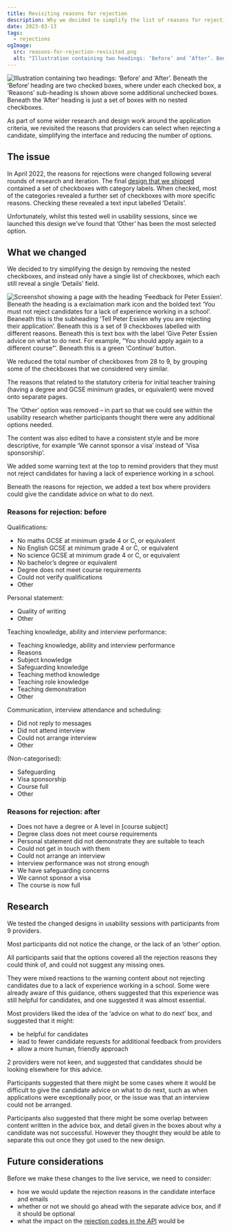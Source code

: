 ```yaml
---
title: Revisiting reasons for rejection
description: Why we decided to simplify the list of reasons for rejecting a candidate, and what the research told us
date: 2023-03-13
tags:
  - rejections
ogImage:
  src: reasons-for-rejection-revisited.png
  alt: "Illustration containing two headings: ‘Before’ and ’After’. Beneath the ‘Before’ heading are two checked boxes, where under each checked box, a ‘Reasons’ sub-heading is shown above some additional unchecked boxes. Beneath the ’After’ heading is just a set of boxes with no nested checkboxes."
---
```


![Illustration containing two headings: ‘Before’ and ’After’. Beneath the ‘Before’ heading are two checked boxes, where under each checked box, a ‘Reasons’ sub-heading is shown above some additional unchecked boxes. Beneath the ’After’ heading is just a set of boxes with no nested checkboxes.](reasons-for-rejection-revisited.png)

As part of some wider research and design work around the application criteria, we revisited the reasons that providers can select when rejecting a candidate, simplifying the interface and reducing the number of options.

## The issue

In April 2022, the reasons for rejections were changed following several rounds of research and iteration. The final [design that we shipped](/manage-teacher-training-applications/reasons-for-rejection-iteration-6/) contained a set of checkboxes with category labels. When checked, most of the categories revealed a further set of checkboxes with more specific reasons. Checking these revealed a text input labelled ‘Details’.

Unfortunately, whilst this tested well in usability sessions, since we launched this design we’ve found that ‘Other’ has been the most selected option.

## What we changed

We decided to try simplifying the design by removing the nested checkboxes, and instead only have a single list of checkboxes, which each still reveal a single ‘Details’ field.

![Screenshot showing a page with the heading ‘Feedback for Peter Essien’. Beneath the heading is a exclaimation mark icon and the bolded text ‘You must not reject candidates for a lack of experience working in a school’. Beaneath this is the subheading ‘Tell Peter Essien why you are rejecting their application’. Beneath this is a set of 9 checkboxes labelled with different reasons. Beneath this is text box with the label ‘Give Peter Essien advice on what to do next. For example, “You should apply again to a different course”’. Beneath this is a green ‘Continue’ button.](updated-rejection-reasons.png "New design for the candidate feedback screen")

We reduced the total number of checkboxes from 28 to 9, by grouping some of the checkboxes that we considered very similar.

The reasons that related to the statutory criteria for initial teacher training (having a degree and GCSE minimum grades, or equivalent) were moved onto separate pages.

The ‘Other’ option was removed – in part so that we could see within the usability research whether participants thought there were any additional options needed.

The content was also edited to have a consistent style and be more descriptive, for example ‘We cannot sponsor a visa’ instead of ‘Visa sponsorship’.

We added some warning text at the top to remind providers that they must not reject candidates for having a lack of experience working in a school.

Beneath the reasons for rejection, we added a text box where providers could give the candidate advice on what to do next.

### Reasons for rejection: before

Qualifications:

- No maths GCSE at minimum grade 4 or C, or equivalent
- No English GCSE at minimum grade 4 or C, or equivalent
- No science GCSE at minimum grade 4 or C, or equivalent
- No bachelor’s degree or equivalent
- Degree does not meet course requirements
- Could not verify qualifications
- Other

Personal statement:

- Quality of writing
- Other

Teaching knowledge, ability and interview performance:

- Teaching knowledge, ability and interview performance
- Reasons
- Subject knowledge
- Safeguarding knowledge
- Teaching method knowledge
- Teaching role knowledge
- Teaching demonstration
- Other

Communication, interview attendance and scheduling:

- Did not reply to messages
- Did not attend interview
- Could not arrange interview
- Other

(Non-categorised):

- Safeguarding
- Visa sponsorship
- Course full
- Other

### Reasons for rejection: after

- Does not have a degree or A level in [course subject]
- Degree class does not meet course requirements
- Personal statement did not demonstrate they are suitable to teach
- Could not get in touch with them
- Could not arrange an interview
- Interview performance was not strong enough
- We have safeguarding concerns
- We cannot sponsor a visa
- The course is now full

## Research

We tested the changed designs in usability sessions with participants from 9 providers.

Most participants did not notice the change, or the lack of an ‘other’ option.

All participants said that the options covered all the rejection reasons they could think of, and could not suggest any missing ones.

They were mixed reactions to the warning content about not rejecting candidates due to a lack of experience working in a school. Some were already aware of this guidance, others suggested that this experience was still helpful for candidates, and one suggested it was almost essential.

Most providers liked the idea of the ‘advice on what to do next’ box, and suggested that it might:

- be helpful for candidates
- lead to fewer candidate requests for additional feedback from providers
- allow a more human, friendly approach

2 providers were not keen, and suggested that candidates should be looking elsewhere for this advice.

Participants suggested that there might be some cases where it would be difficult to give the candidate advice on what to do next, such as when applications were exceptionally poor, or the issue was that an interview could not be arranged.

Participants also suggested that there might be some overlap between content written in the advice box, and detail given in the boxes about why a candidate was not successful. However they thought they would be able to separate this out once they got used to the new design.

## Future considerations

Before we make these changes to the live service, we need to consider:

- how we would update the rejection reasons in the candidate interface and emails
- whether or not we should go ahead with the separate advice box, and if it should be optional
- what the impact on the [rejection codes in the API](https://www.apply-for-teacher-training.service.gov.uk/api-docs/v1.3/reference#rejectionreason-object) would be
